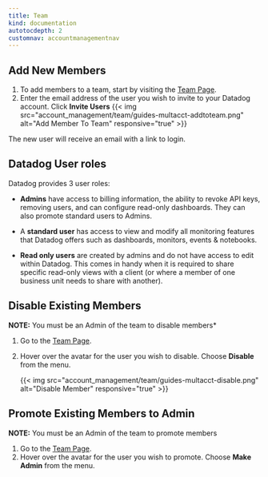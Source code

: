 ```yaml
---
title: Team
kind: documentation
autotocdepth: 2
customnav: accountmanagementnav
---
```


## Add New Members

1. To add members to a team, start by visiting the [Team Page][1].
2. Enter the email address of the user you wish to invite to your Datadog account. Click **Invite Users**
  {{< img src="account_management/team/guides-multacct-addtoteam.png" alt="Add Member To Team" responsive="true" >}}

The new user will receive an email with a link to login.

## Datadog User roles
Datadog provides 3 user roles: 

* **Admins** have access to billing information, the ability to revoke API keys, removing users, and can configure read-only dashboards. They can also promote standard users to Admins.

* A **standard user** has access to view and modify all monitoring features that Datadog offers such as dashboards, monitors, events & notebooks.

* **Read only users** are created by admins and do not have access to edit within Datadog. This comes in handy when it is required to share specific read-only views with a client (or where a member of one business unit needs to share with another).

## Disable Existing Members

**NOTE:** You must be an Admin of the team to disable members*

1. Go to the [Team Page][1].
2. Hover over the avatar for the user you wish to disable. Choose **Disable** from the menu.

    {{< img src="account_management/team/guides-multacct-disable.png" alt="Disable Member" responsive="true" >}}

## Promote Existing Members to Admin

**NOTE:** You must be an Admin of the team to promote members

1. Go to the [Team Page][1].
2. Hover over the avatar for the user you wish to promote. Choose **Make Admin** from the menu.

[1]: https://app.datadoghq.com/account/team
